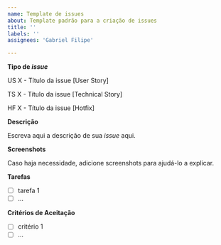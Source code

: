 ```yaml
---
name: Template de issues
about: Template padrão para a criação de issues
title: ''
labels: ''
assignees: 'Gabriel Filipe'

---
```


**Tipo de _issue_**

US X - Título da issue  [User Story]  

TS X - Título da issue  [Technical Story]

HF X - Título da issue  [Hotfix]

**Descrição**

Escreva aqui a descrição de sua _issue_ aqui.

**Screenshots**

Caso haja necessidade, adicione screenshots para ajudá-lo a explicar.

**Tarefas**
- [ ] tarefa 1
- [ ] ... 

**Critérios de Aceitação**
- [ ] critério 1
- [ ] ... 
